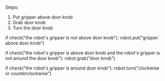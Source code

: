 

Steps:
1. Put gripper above door knob
2. Grab door knob
3. Turn the door knob

if check("the robot's gripper is not above door knob"):
  robot.put("gripper above door knob")

if check("the robot's gripper is above door knob and the robot's gripper is not around the door knob"):
 robot.grab("door knob")

if check("the robot's gripper is around door knob"):
 robot.turn("clockwise or counterclockwise")